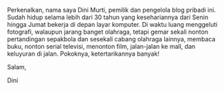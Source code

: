 Perkenalkan, nama saya Dini Murti, pemilik dan pengelola blog pribadi ini. Sudah hidup selama lebih dari 30 tahun yang kesehariannya dari Senin hingga Jumat bekerja di depan layar komputer. Di waktu luang menggeluti fotografi, walaupun jarang banget olahraga, tetapi gemar sekali nonton pertandingan sepakbola dan sesekali cabang olahraga lainnya, membaca buku, nonton serial televisi, menonton film, jalan-jalan ke mall, dan keluyuran di jalan. Pokoknya, ketertarikannya banyak!

Salam,

Dini
